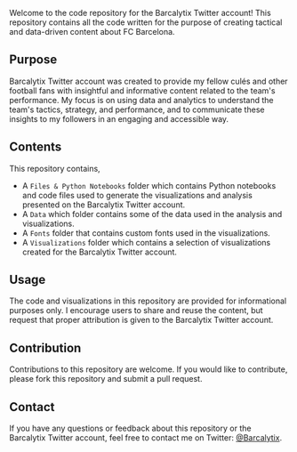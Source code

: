 Welcome to the code repository for the Barcalytix Twitter account! This repository contains all the code written for the purpose of creating tactical and data-driven content about FC Barcelona.

## Purpose

Barcalytix Twitter account was created to provide my fellow culés and other football fans with insightful and informative content related to the team's performance. My focus is on using data and analytics to understand the team's tactics, strategy, and performance, and to communicate these insights to my followers in an engaging and accessible way.

## Contents

This repository contains,

- A `Files & Python Notebooks` folder which contains Python notebooks and code files used to generate the visualizations and analysis presented on the Barcalytix Twitter account.
- A `Data` which folder contains some of the data used in the analysis and visualizations.
- A `Fonts` folder that contains custom fonts used in the visualizations.
- A `Visualizations` folder which contains a selection of visualizations created for the Barcalytix Twitter account.

## Usage

The code and visualizations in this repository are provided for informational purposes only. I encourage users to share and reuse the content, but request that proper attribution is given to the Barcalytix Twitter account.

## Contribution

Contributions to this repository are welcome. If you would like to contribute, please fork this repository and submit a pull request.

## Contact

If you have any questions or feedback about this repository or the Barcalytix Twitter account, feel free to contact me on Twitter: [@Barcalytix](https://twitter.com/Barcalytix).
